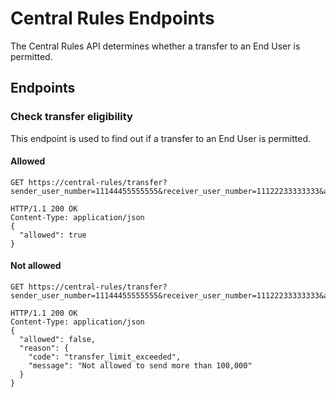 # Central Rules Endpoints

The Central Rules API determines whether a transfer to an End User is permitted.

## Endpoints

### Check transfer eligibility

This endpoint is used to find out if a transfer to an End User is permitted.

#### Allowed
``` http
GET https://central-rules/transfer?sender_user_number=11144455555555&receiver_user_number=11122233333333&amount=125
```

``` http
HTTP/1.1 200 OK
Content-Type: application/json
{
  "allowed": true
}
```

#### Not allowed
``` http
GET https://central-rules/transfer?sender_user_number=11144455555555&receiver_user_number=11122233333333&amount=100001
```

``` http
HTTP/1.1 200 OK
Content-Type: application/json
{
  "allowed": false,
  "reason": {
  	"code": "transfer_limit_exceeded",
  	"message": "Not allowed to send more than 100,000"
  }
}
